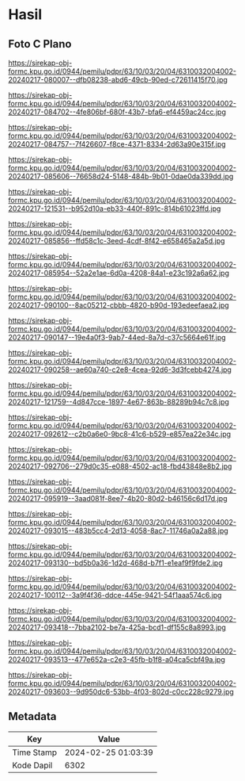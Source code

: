 # Hasil

## Foto C Plano

https://sirekap-obj-formc.kpu.go.id/0944/pemilu/pdpr/63/10/03/20/04/6310032004002-20240217-080007--dfb08238-abd6-49cb-90ed-c72611415f70.jpg

https://sirekap-obj-formc.kpu.go.id/0944/pemilu/pdpr/63/10/03/20/04/6310032004002-20240217-084702--4fe806bf-680f-43b7-bfa6-ef4459ac24cc.jpg

https://sirekap-obj-formc.kpu.go.id/0944/pemilu/pdpr/63/10/03/20/04/6310032004002-20240217-084757--7f426607-f8ce-4371-8334-2d63a90e315f.jpg

https://sirekap-obj-formc.kpu.go.id/0944/pemilu/pdpr/63/10/03/20/04/6310032004002-20240217-085606--76658d24-5148-484b-9b01-0dae0da339dd.jpg

https://sirekap-obj-formc.kpu.go.id/0944/pemilu/pdpr/63/10/03/20/04/6310032004002-20240217-121531--b952d10a-eb33-440f-891c-814b61023ffd.jpg

https://sirekap-obj-formc.kpu.go.id/0944/pemilu/pdpr/63/10/03/20/04/6310032004002-20240217-085856--ffd58c1c-3eed-4cdf-8f42-e658465a2a5d.jpg

https://sirekap-obj-formc.kpu.go.id/0944/pemilu/pdpr/63/10/03/20/04/6310032004002-20240217-085954--52a2e1ae-6d0a-4208-84a1-e23c192a6a62.jpg

https://sirekap-obj-formc.kpu.go.id/0944/pemilu/pdpr/63/10/03/20/04/6310032004002-20240217-090100--8ac05212-cbbb-4820-b90d-193edeefaea2.jpg

https://sirekap-obj-formc.kpu.go.id/0944/pemilu/pdpr/63/10/03/20/04/6310032004002-20240217-090147--19e4a0f3-9ab7-44ed-8a7d-c37c5664e61f.jpg

https://sirekap-obj-formc.kpu.go.id/0944/pemilu/pdpr/63/10/03/20/04/6310032004002-20240217-090258--ae60a740-c2e8-4cea-92d6-3d3fcebb4274.jpg

https://sirekap-obj-formc.kpu.go.id/0944/pemilu/pdpr/63/10/03/20/04/6310032004002-20240217-121759--4d847cce-1897-4e67-863b-88289b94c7c8.jpg

https://sirekap-obj-formc.kpu.go.id/0944/pemilu/pdpr/63/10/03/20/04/6310032004002-20240217-092612--c2b0a6e0-9bc8-41c6-b529-e857ea22e34c.jpg

https://sirekap-obj-formc.kpu.go.id/0944/pemilu/pdpr/63/10/03/20/04/6310032004002-20240217-092706--279d0c35-e088-4502-ac18-fbd43848e8b2.jpg

https://sirekap-obj-formc.kpu.go.id/0944/pemilu/pdpr/63/10/03/20/04/6310032004002-20240217-095919--3aad081f-8ee7-4b20-80d2-b46156c6d17d.jpg

https://sirekap-obj-formc.kpu.go.id/0944/pemilu/pdpr/63/10/03/20/04/6310032004002-20240217-093015--483b5cc4-2d13-4058-8ac7-11746a0a2a88.jpg

https://sirekap-obj-formc.kpu.go.id/0944/pemilu/pdpr/63/10/03/20/04/6310032004002-20240217-093130--bd5b0a36-1d2d-468d-b7f1-e1eaf9f9fde2.jpg

https://sirekap-obj-formc.kpu.go.id/0944/pemilu/pdpr/63/10/03/20/04/6310032004002-20240217-100112--3a9f4f36-ddce-445e-9421-54f1aaa574c6.jpg

https://sirekap-obj-formc.kpu.go.id/0944/pemilu/pdpr/63/10/03/20/04/6310032004002-20240217-093418--7bba2102-be7a-425a-bcd1-df155c8a8993.jpg

https://sirekap-obj-formc.kpu.go.id/0944/pemilu/pdpr/63/10/03/20/04/6310032004002-20240217-093513--477e652a-c2e3-45fb-b1f8-a04ca5cbf49a.jpg

https://sirekap-obj-formc.kpu.go.id/0944/pemilu/pdpr/63/10/03/20/04/6310032004002-20240217-093603--9d950dc6-53bb-4f03-802d-c0cc228c9279.jpg


## Metadata

| Key        | Value               |
| ---------- | ------------------- |
| Time Stamp | 2024-02-25 01:03:39 |
| Kode Dapil | 6302                |



